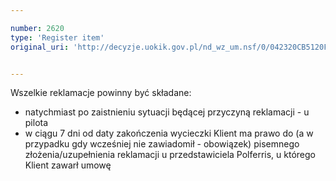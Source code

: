 ```yaml
---

number: 2620
type: 'Register item'
original_uri: 'http://decyzje.uokik.gov.pl/nd_wz_um.nsf/0/042320CB5120F6D7C125792E003D407C?OpenDocument'


---
```


Wszelkie reklamacje powinny być składane:
  - natychmiast po zaistnieniu sytuacji będącej przyczyną reklamacji - u pilota   
  - w ciągu 7 dni od daty zakończenia wycieczki Klient ma prawo do (a w przypadku gdy wcześniej nie zawiadomił - obowiązek) pisemnego złożenia/uzupełnienia reklamacji u przedstawiciela Polferris, u którego Klient zawarł umowę
